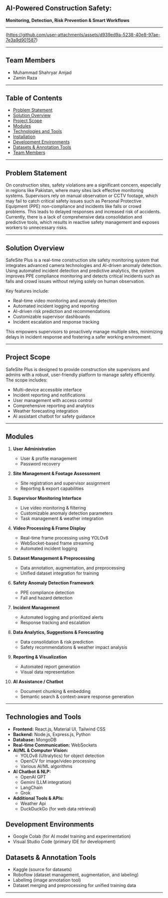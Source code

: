 ## AI-Powered Construction Safety:  
**Monitoring, Detection, Risk Prevention & Smart Workflows**

---
(https://github.com/user-attachments/assets/d939ed9a-5238-40e8-97ae-7e3a9d901587)

---

## Team Members

- Muhammad Shahryar Amjad  
- Zamin Raza

---

## Table of Contents

- [Problem Statement](#problem-statement)  
- [Solution Overview](#solution-overview)  
- [Project Scope](#project-scope)  
- [Modules](#modules)  
- [Technologies and Tools](#technologies-and-tools)  
- [Installation](#installation)  
- [Development Environments](#development-environments)  
- [Datasets & Annotation Tools](#datasets--annotation-tools)  
- [Team Members](#team-members)

---

## Problem Statement

On construction sites, safety violations are a significant concern, especially in regions like Pakistan, where many sites lack effective monitoring systems. Supervisors rely on manual observation or CCTV footage, which may fail to catch critical safety issues such as Personal Protective Equipment (PPE) non-compliance and incidents like falls or crowd problems. This leads to delayed responses and increased risk of accidents. Currently, there is a lack of comprehensive data consolidation and predictive tools, which results in reactive safety management and exposes workers to unnecessary risks.

---

## Solution Overview

SafeSite Plus is a real-time construction site safety monitoring system that integrates advanced camera technologies and AI-driven anomaly detection. Using automated incident detection and predictive analytics, the system improves PPE compliance monitoring and detects critical incidents such as falls and crowd issues without relying solely on human observation.

Key features include:  
- Real-time video monitoring and anomaly detection  
- Automated incident logging and reporting  
- AI-driven risk prediction and recommendations  
- Customizable supervisor dashboards  
- Incident escalation and response tracking  

This empowers supervisors to proactively manage multiple sites, minimizing delays in incident response and fostering a safer working environment.

---

## Project Scope

SafeSite Plus is designed to provide construction site supervisors and admins with a robust, user-friendly platform to manage safety efficiently. The scope includes:  
- Multi-device accessible interface  
- Incident reporting and notifications  
- User management with access control  
- Comprehensive reporting and analytics  
- Weather forecasting integration  
- AI assistant chatbot for safety guidance  

---

## Modules

1. **User Administration**  
   - User & profile management  
   - Password recovery  

2. **Site Management & Footage Assessment**  
   - Site registration and supervisor assignment  
   - Reporting & export capabilities  

3. **Supervisor Monitoring Interface**  
   - Live video monitoring & filtering  
   - Customizable anomaly detection parameters  
   - Task management & weather integration  

4. **Video Processing & Frame Display**  
   - Real-time frame processing using YOLOv8  
   - WebSocket-based frame streaming  
   - Automated incident logging  

5. **Dataset Management & Preprocessing**  
   - Data annotation, augmentation, and preprocessing  
   - Unified dataset integration for training  

6. **Safety Anomaly Detection Framework**  
   - PPE compliance detection  
   - Fall and hazard detection  

7. **Incident Management**  
   - Automated logging and prioritized alerts  
   - Response tracking and escalation  

8. **Data Analytics, Suggestions & Forecasting**  
   - Data consolidation & risk prediction  
   - Safety recommendations & weather impact analysis  

9. **Reporting & Visualization**  
   - Automated report generation  
   - Visual data representation  

10. **AI Assistance / Chatbot**  
    - Document chunking & embedding  
    - Semantic search & context-aware response generation  

---

## Technologies and Tools

- **Frontend:** React.js, Material UI, Tailwind CSS  
- **Backend:** Node.js, Express.js, Python  
- **Database:** MongoDB  
- **Real-time Communication:** WebSockets  
- **AI/ML & Computer Vision:**  
  - YOLOv8 (Ultralytics) for object detection  
  - OpenCV for image/video processing  
  - Various AI/ML algorithms  
- **AI Chatbot & NLP:**  
  - OpenAI GPT  
  - Gemini (LLM integration)  
  - LangChain
  - Grok 
- **Additional Tools & APIs:**  
  - Weather Api  
  - DuckDuckGo (for web data retrieval)  

## Development Environments

- Google Colab (for AI model training and experimentation)  
- Visual Studio Code (primary IDE for development)  

## Datasets & Annotation Tools

- Kaggle (source for datasets)  
- Roboflow (dataset management, augmentation, and labeling)  
- LabelImg (image annotation tool)  
- Dataset merging and preprocessing for unified training data  
---
